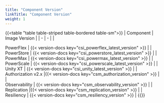 ```yaml
---
title: "Component Version"
linkTitle: "Component Version"
weight: 1 
--- 
```


{{<table "table table-striped table-bordered table-sm">}}
| Component | Image Version |
| - | - |
|<div style="text-align:left"> PowerFlex | {{< version-docs key="csi_powerflex_latest_version" >}} |
|<div style="text-align:left"> PowerStore | {{< version-docs key="csi_powerstore_latest_version" >}} |
|<div style="text-align:left"> PowerMax | {{< version-docs key="csi_powermax_latest_version" >}} |
|<div style="text-align:left"> PowerScale | {{< version-docs key="csi_powerscale_latest_version" >}} |
|<div style="text-align:left"> Unity XT | {{< version-docs key="csi_unity_latest_version" >}} |
|<div style="text-align:left"> Authorization v2.x |{{< version-docs key="csm_authorization_version" >}} |
|<div style="text-align:left"> Observability | {{< version-docs key="csm_observability_version" >}} |
|<div style="text-align:left"> Replication |{{< version-docs key="csm_replication_version" >}} |
|<div style="text-align:left"> Resiliency | {{< version-docs key="csm_resiliency_version" >}} |
{{</table>}}
